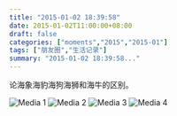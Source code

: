 ```yaml
---
title: "2015-01-02 18:39:58"
date: 2015-01-02T11:00:00+08:00
draft: false
categories: ["moments","2015","2015-01"]
tags: ["朋友圈","生活记录"]
summary: "2015-01-02 18:39:58..."
---
```


论海象海豹海狗海狮和海牛的区别。

![Media 1](/Moments/photos/2015-01-02/201501021839580.jpg)
![Media 2](/Moments/photos/2015-01-02/201501021839581.jpg)
![Media 3](/Moments/photos/2015-01-02/201501021839582.jpg)
![Media 4](/Moments/photos/2015-01-02/201501021839583.jpg)

